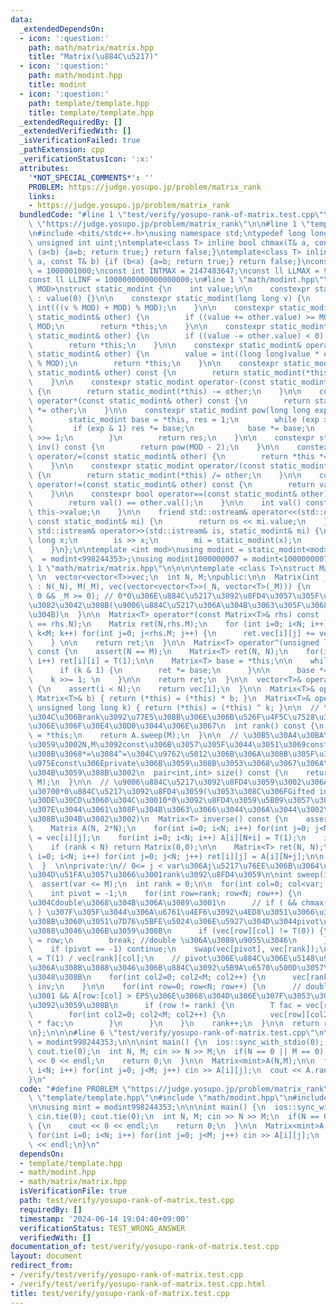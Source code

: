 ```yaml
---
data:
  _extendedDependsOn:
  - icon: ':question:'
    path: math/matrix/matrix.hpp
    title: "Matrix(\u884C\u5217)"
  - icon: ':question:'
    path: math/modint.hpp
    title: modint
  - icon: ':question:'
    path: template/template.hpp
    title: template/template.hpp
  _extendedRequiredBy: []
  _extendedVerifiedWith: []
  _isVerificationFailed: true
  _pathExtension: cpp
  _verificationStatusIcon: ':x:'
  attributes:
    '*NOT_SPECIAL_COMMENTS*': ''
    PROBLEM: https://judge.yosupo.jp/problem/matrix_rank
    links:
    - https://judge.yosupo.jp/problem/matrix_rank
  bundledCode: "#line 1 \"test/verify/yosupo-rank-of-matrix.test.cpp\"\n#define PROBLEM\
    \ \"https://judge.yosupo.jp/problem/matrix_rank\"\n\n#line 1 \"template/template.hpp\"\
    \n#include <bits/stdc++.h>\nusing namespace std;\ntypedef long long ll;\ntypedef\
    \ unsigned int uint;\ntemplate<class T> inline bool chmax(T& a, const T& b) {if\
    \ (a<b) {a=b; return true;} return false;}\ntemplate<class T> inline bool chmin(T&\
    \ a, const T& b) {if (b<a) {a=b; return true;} return false;}\nconst int INTINF\
    \ = 1000001000;\nconst int INTMAX = 2147483647;\nconst ll LLMAX = 9223372036854775807;\n\
    const ll LLINF = 1000000000000000000;\n#line 1 \"math/modint.hpp\"\n\n\n\ntemplate<int\
    \ MOD>\nstruct static_modint {\n    int value;\n\n    constexpr static_modint()\
    \ : value(0) {}\n\n    constexpr static_modint(long long v) {\n        value =\
    \ int(((v % MOD) + MOD) % MOD);\n    }\n\n    constexpr static_modint& operator+=(const\
    \ static_modint& other) {\n        if ((value += other.value) >= MOD) value -=\
    \ MOD;\n        return *this;\n    }\n\n    constexpr static_modint& operator-=(const\
    \ static_modint& other) {\n        if ((value -= other.value) < 0) value += MOD;\n\
    \        return *this;\n    }\n\n    constexpr static_modint& operator*=(const\
    \ static_modint& other) {\n        value = int((long long)value * other.value\
    \ % MOD);\n        return *this;\n    }\n\n    constexpr static_modint operator+(const\
    \ static_modint& other) const {\n        return static_modint(*this) += other;\n\
    \    }\n\n    constexpr static_modint operator-(const static_modint& other) const\
    \ {\n        return static_modint(*this) -= other;\n    }\n\n    constexpr static_modint\
    \ operator*(const static_modint& other) const {\n        return static_modint(*this)\
    \ *= other;\n    }\n\n    constexpr static_modint pow(long long exp) const {\n\
    \        static_modint base = *this, res = 1;\n        while (exp > 0) {\n   \
    \         if (exp & 1) res *= base;\n            base *= base;\n            exp\
    \ >>= 1;\n        }\n        return res;\n    }\n\n    constexpr static_modint\
    \ inv() const {\n        return pow(MOD - 2);\n    }\n\n    constexpr static_modint&\
    \ operator/=(const static_modint& other) {\n        return *this *= other.inv();\n\
    \    }\n\n    constexpr static_modint operator/(const static_modint& other) const\
    \ {\n        return static_modint(*this) /= other;\n    }\n\n    constexpr bool\
    \ operator!=(const static_modint& other) const {\n        return val() != other.val();\n\
    \    }\n\n    constexpr bool operator==(const static_modint& other) const {\n\
    \        return val() == other.val();\n    }\n\n    int val() const {\n      return\
    \ this->value;\n    }\n\n    friend std::ostream& operator<<(std::ostream& os,\
    \ const static_modint& mi) {\n        return os << mi.value;\n    }\n\n    friend\
    \ std::istream& operator>>(std::istream& is, static_modint& mi) {\n        long\
    \ long x;\n        is >> x;\n        mi = static_modint(x);\n        return is;\n\
    \    }\n};\n\ntemplate <int mod>\nusing modint = static_modint<mod>;\nusing modint998244353\
    \  = modint<998244353>;\nusing modint1000000007 = modint<1000000007>;\n\n\n#line\
    \ 1 \"math/matrix/matrix.hpp\"\n\n\n\ntemplate <class T>\nstruct Matrix{\nprivate:\
    \ \n  vector<vector<T>>vec;\n  int N, M;\npublic:\n\n  Matrix(int _N, int _M)\
    \ : N(_N), M(_M), vec(vector<vector<T>>(_N, vector<T>(_M))) {\n    assert(_N >=\
    \ 0 && _M >= 0); // 0*0\u306E\u884C\u5217\u3092\u8FD4\u3057\u305F\u3044\u3068\u304D\
    \u3082\u3042\u308B(\u9006\u884C\u5217\u306A\u304B\u3063\u305F\u3068\u304D\u3068\
    \u304B)\n  }\n\n  Matrix<T> operator*(const Matrix<T>& rhs) const  {\n    assert(M\
    \ == rhs.N);\n    Matrix ret(N,rhs.M);\n    for (int i=0; i<N; i++) for (int k=0;\
    \ k<M; k++) for(int j=0; j<rhs.M; j++) {\n      ret.vec[i][j] += vec[i][k] * rhs.vec[k][j];\n\
    \    } \n\n    return ret;\n  }\n\n  Matrix<T> operator^(unsigned long long k)\
    \ const {\n    assert(N == M);\n    Matrix<T> ret(N, N);\n    for(int i=0; i<N;\
    \ i++) ret[i][i] = T(1);\n\n    Matrix<T> base = *this;\n\n    while (k > 0) {\n\
    \      if (k & 1) {\n        ret *= base;\n      }\n\n      base *= base;\n  \
    \    k >>= 1; \n    }\n\n    return ret;\n  }\n\n  vector<T>& operator[](int i)\
    \ {\n    assert(i < N);\n    return vec[i];\n  }\n\n  Matrix<T>& operator*=(const\
    \ Matrix<T>& b) { return (*this) = (*this) * b; }\n  Matrix<T>& operator^=(const\
    \ unsigned long long k) { return (*this) = (*this) ^ k; }\n\n  // \u3055\u3059\
    \u304C\u306Brank\u3092\u77E5\u308B\u306E\u306B\u526F\u4F5C\u7528\u304C\u3042\u308B\
    \u306E\u306F\u30E4\u30D0\u3044\u306E\u3067\n  int rank() const {\n    Matrix A\
    \ = *this;\n    return A.sweep(M);\n  }\n\n  // \u30B5\u30A4\u30BA\u3092\u8FD4\
    \u3059\u3002N,M\u3092const\u306B\u3057\u305F\u3044\u3051\u3069const\u306B\u3059\
    \u308B\u3068*=\u3084^=\u304C\u9762\u5012\u306B\u306A\u308B\u305F\u3081\u3001N,M\u3092\
    \u975Econst\u306Eprivate\u306B\u3059\u308B\u3053\u3068\u3067\u306A\u3093\u3068\
    \u304B\u3059\u308B\u3002\n  pair<int,int> size() const {\n    return make_pair(N,\
    \ M);\n  }\n\n  // \u9006\u884C\u5217\u3092\u8FD4\u3059\u3002\u306A\u3051\u308C\
    \u30700*0\u884C\u5217\u3092\u8FD4\u3059(\u3053\u308C\u306FGifted infants\u306E\
    \u30DE\u30CD\u3060\u304C\u30010*0\u3092\u8FD4\u3059\u5B09\u3057\u3055\u306F\u3044\
    \u307E\u3044\u3061\u308F\u304B\u3063\u3066\u3044\u306A\u3044\u3002\u5909\u3048\
    \u308B\u304B\u3082\u3002)\n  Matrix<T> inverse() const {\n    assert(N == M);\n\
    \    Matrix A(N, 2*N);\n    for(int i=0; i<N; i++) for(int j=0; j<N; j++) A[i][j]\
    \ = vec[i][j];\n    for(int i=0; i<N; i++) A[i][N+i] = T(1);\n    int rank = A.sweep(N);\n\
    \    if (rank < N) return Matrix(0,0);\n\n    Matrix<T> ret(N, N);\n    for(int\
    \ i=0; i<N; i++) for(int j=0; j<N; j++) ret[i][j] = A[i][N+j];\n\n    return ret;\n\
    \  }  \n\nprivate:\n// 0<= j < var\u306Aj\u5217\u76EE\u306B\u3064\u3044\u3066\u6383\
    \u304D\u51FA\u3057\u3066\u3001rank\u3092\u8FD4\u3059\n\nint sweep(int var) {\n\
    \  assert(var <= M);\n  int rank = 0;\n\n  for(int col=0; col<var; col++) {\n\
    \    int pivot = -1;\n    for(int row=rank; row<N; row++) {\n      // \u3053\u308C\
    \u304Cdouble\u3068\u304B\u306A\u3089\u3001\n      // if ( && chmax(mx, asb(A[row][col]))\
    \ ) \u307F\u305F\u3044\u306A\u6761\u4EF6\u3092\u4ED8\u3051\u3066\u3001\u3067\u304D\
    \u308B\u3060\u3051\u7D76\u5BFE\u5024\u306E\u5927\u304D\u3044pivot\u3092\u9078\u3076\
    \u3088\u3046\u306B\u3059\u308B\n      if (vec[row][col] != T(0)) {\n        pivot\
    \ = row;\n        break; //double \u306A\u3089\u9055\u3046\n      }\n    }\n\n\
    \    if (pivot == -1) continue;\n    swap(vec[pivot], vec[rank]);\n\n    T inv\
    \ = T(1) / vec[rank][col];\n    // pivot\u306E\u884C\u306E\u5148\u982D\u304C1\u306B\
    \u306A\u308B\u3088\u3046\u306B\u884C\u3092\u5B9A\u6570\u500D\u3057\u3066\u63C3\
    \u3048\u308B\n    for(int col2=0; col2<M; col2++) {\n      vec[rank][col2] *=\
    \ inv;\n    }\n\n    for(int row=0; row<N; row++) {\n      // double\u306A\u3089\
    \u3001 && A[row:[col] > EPS\u306E\u3068\u304D\u306E\u307F\u3053\u306E\u64CD\u4F5C\
    \u3092\u3059\u308B\n      if (row != rank) {\n        T fac = vec[row][col];\n\
    \        for(int col2=0; col2<M; col2++) {\n          vec[row][col2] -= vec[rank][col2]\
    \ * fac;\n        }\n      }\n    }\n    rank++;\n  }\n\n  return rank;\n}\n\n\
    \n};\n\n\n#line 6 \"test/verify/yosupo-rank-of-matrix.test.cpp\"\n\nusing mint\
    \ = modint998244353;\n\n\nint main() {\n  ios::sync_with_stdio(0); cin.tie(0);\
    \ cout.tie(0);\n  int N, M; cin >> N >> M;\n  if(N == 0 || M == 0) {\n    cout\
    \ << 0 << endl;\n    return 0;\n  }\n\n  Matrix<mint>A(N,M);\n\n  for(int i=0;\
    \ i<N; i++) for(int j=0; j<M; j++) cin >> A[i][j];\n  cout << A.rank() << endl;\n\
    }\n"
  code: "#define PROBLEM \"https://judge.yosupo.jp/problem/matrix_rank\"\n\n#include\
    \ \"template/template.hpp\"\n#include \"math/modint.hpp\"\n#include \"math/matrix/matrix.hpp\"\
    \n\nusing mint = modint998244353;\n\n\nint main() {\n  ios::sync_with_stdio(0);\
    \ cin.tie(0); cout.tie(0);\n  int N, M; cin >> N >> M;\n  if(N == 0 || M == 0)\
    \ {\n    cout << 0 << endl;\n    return 0;\n  }\n\n  Matrix<mint>A(N,M);\n\n \
    \ for(int i=0; i<N; i++) for(int j=0; j<M; j++) cin >> A[i][j];\n  cout << A.rank()\
    \ << endl;\n}\n"
  dependsOn:
  - template/template.hpp
  - math/modint.hpp
  - math/matrix/matrix.hpp
  isVerificationFile: true
  path: test/verify/yosupo-rank-of-matrix.test.cpp
  requiredBy: []
  timestamp: '2024-06-14 19:04:40+09:00'
  verificationStatus: TEST_WRONG_ANSWER
  verifiedWith: []
documentation_of: test/verify/yosupo-rank-of-matrix.test.cpp
layout: document
redirect_from:
- /verify/test/verify/yosupo-rank-of-matrix.test.cpp
- /verify/test/verify/yosupo-rank-of-matrix.test.cpp.html
title: test/verify/yosupo-rank-of-matrix.test.cpp
---
```

